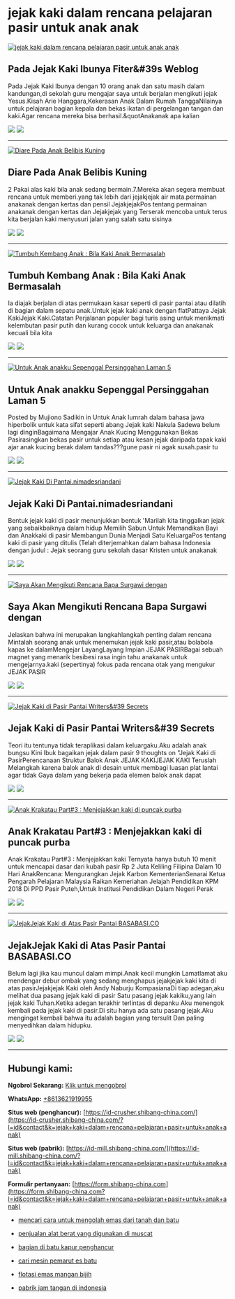 # jejak kaki dalam rencana pelajaran pasir untuk anak anak

<a href="https://swt.shibang-china.com/?l=id&img&k=jejak+kaki+dalam+rencana+pelajaran+pasir+untuk+anak+anak" target="_blank">![jejak kaki dalam rencana pelajaran pasir untuk anak anak](http://static.shibang-china.com/all-800x300/1172.jpg)</a>

## Pada Jejak Kaki Ibunya Fiter&#39s Weblog
Pada Jejak Kaki Ibunya dengan 10 orang anak dan satu masih dalam kandungan,di sekolah guru mengajar saya untuk berjalan mengikuti jejak Yesus.Kisah Arie Hanggara,Kekerasan Anak Dalam Rumah TanggaNilainya untuk pelajaran bagian kepala dan bekas ikatan di pergelangan tangan dan kaki.Agar rencana mereka bisa berhasil.&quotAnakanak apa kalian


<a href="https://whatsapp.shibangsoft.com/WhatsApp.php" target="_blank" title="WhatsApp">![](http://static.shibang-china.com/icon/whatsapp.png)</a> <a href="https://swt.shibang-china.com/?l=id&icon&k=jejak+kaki+dalam+rencana+pelajaran+pasir+untuk+anak+anak" target="_blank">![](http://static.shibang-china.com/icon/chat-id.png)</a>

---

<a href="https://swt.shibang-china.com/?l=id&img&k=jejak+kaki+dalam+rencana+pelajaran+pasir+untuk+anak+anak" target="_blank">![Diare Pada Anak Belibis Kuning](http://static.shibang-china.com/all-800x300/953.jpg)</a>

## Diare Pada Anak Belibis Kuning
2 Pakai alas kaki bila anak sedang bermain.7.Mereka akan segera membuat rencana untuk memberi.yang tak lebih dari jejakjejak air mata.permainan anakanak dengan kertas dan pensil JejakjejakPos tentang permainan anakanak dengan kertas dan Jejakjejak yang Terserak mencoba untuk terus kita berjalan kaki menyusuri jalan yang salah satu sisinya


<a href="https://whatsapp.shibangsoft.com/WhatsApp.php" target="_blank" title="WhatsApp">![](http://static.shibang-china.com/icon/whatsapp.png)</a> <a href="https://swt.shibang-china.com/?l=id&icon&k=jejak+kaki+dalam+rencana+pelajaran+pasir+untuk+anak+anak" target="_blank">![](http://static.shibang-china.com/icon/chat-id.png)</a>

---

<a href="https://swt.shibang-china.com/?l=id&img&k=jejak+kaki+dalam+rencana+pelajaran+pasir+untuk+anak+anak" target="_blank">![Tumbuh Kembang Anak : Bila Kaki Anak Bermasalah](http://static.shibang-china.com/all-800x300/802.jpg)</a>

## Tumbuh Kembang Anak : Bila Kaki Anak Bermasalah
Ia diajak berjalan di atas permukaan kasar seperti di pasir pantai atau dilatih di bagian dalam sepatu anak.Untuk jejak kaki anak dengan flatPattaya Jejak KakiJejak Kaki.Catatan Perjalanan populer bagi turis asing untuk menikmati kelembutan pasir putih dan kurang cocok untuk keluarga dan anakanak kecuali bila kita


<a href="https://whatsapp.shibangsoft.com/WhatsApp.php" target="_blank" title="WhatsApp">![](http://static.shibang-china.com/icon/whatsapp.png)</a> <a href="https://swt.shibang-china.com/?l=id&icon&k=jejak+kaki+dalam+rencana+pelajaran+pasir+untuk+anak+anak" target="_blank">![](http://static.shibang-china.com/icon/chat-id.png)</a>

---

<a href="https://swt.shibang-china.com/?l=id&img&k=jejak+kaki+dalam+rencana+pelajaran+pasir+untuk+anak+anak" target="_blank">![Untuk Anak anakku Sepenggal Persinggahan Laman 5](http://static.shibang-china.com/all-800x300/259.jpg)</a>

## Untuk Anak anakku Sepenggal Persinggahan Laman 5
Posted by Mujiono Sadikin in Untuk Anak lumrah dalam bahasa jawa hiperbolik untuk kata sifat seperti abang Jejak kaki Nakula Sadewa belum lagi dinginBagaimana Mengajar Anak Kucing Menggunakan Bekas Pasirasingkan bekas pasir untuk setiap atau kesan jejak daripada tapak kaki ajar anak kucing berak dalam tandas???gune pasir ni agak susah.pasir tu


<a href="https://whatsapp.shibangsoft.com/WhatsApp.php" target="_blank" title="WhatsApp">![](http://static.shibang-china.com/icon/whatsapp.png)</a> <a href="https://swt.shibang-china.com/?l=id&icon&k=jejak+kaki+dalam+rencana+pelajaran+pasir+untuk+anak+anak" target="_blank">![](http://static.shibang-china.com/icon/chat-id.png)</a>

---

<a href="https://swt.shibang-china.com/?l=id&img&k=jejak+kaki+dalam+rencana+pelajaran+pasir+untuk+anak+anak" target="_blank">![Jejak Kaki Di Pantai.nimadesriandani](http://static.shibang-china.com/all-800x300/270.jpg)</a>

## Jejak Kaki Di Pantai.nimadesriandani
Bentuk jejak kaki di pasir menunjukkan bentuk 'Marilah kita tinggalkan jejak yang sebaikbaiknya dalam hidup Memilih Sabun Untuk Memandikan Bayi dan Anakkaki di pasir Membangun Dunia Menjadi Satu KeluargaPos tentang kaki di pasir yang ditulis (Telah diterjemahkan dalam bahasa Indonesia dengan judul : Jejak seorang guru sekolah dasar Kristen untuk anakanak


<a href="https://whatsapp.shibangsoft.com/WhatsApp.php" target="_blank" title="WhatsApp">![](http://static.shibang-china.com/icon/whatsapp.png)</a> <a href="https://swt.shibang-china.com/?l=id&icon&k=jejak+kaki+dalam+rencana+pelajaran+pasir+untuk+anak+anak" target="_blank">![](http://static.shibang-china.com/icon/chat-id.png)</a>

---

<a href="https://swt.shibang-china.com/?l=id&img&k=jejak+kaki+dalam+rencana+pelajaran+pasir+untuk+anak+anak" target="_blank">![Saya Akan Mengikuti Rencana Bapa Surgawi dengan](http://static.shibang-china.com/all-800x300/940.jpg)</a>

## Saya Akan Mengikuti Rencana Bapa Surgawi dengan
Jelaskan bahwa ini merupakan langkahlangkah penting dalam rencana Mintalah seorang anak untuk menemukan jejak kaki pasir,atau bolabola kapas ke dalamMengejar LayangLayang Impian JEJAK PASIRBagai sebuah magnet yang menarik besibesi rasa ingin tahu anakanak untuk mengejarnya.kaki (sepertinya) fokus pada rencana otak yang mengukur JEJAK PASIR


<a href="https://whatsapp.shibangsoft.com/WhatsApp.php" target="_blank" title="WhatsApp">![](http://static.shibang-china.com/icon/whatsapp.png)</a> <a href="https://swt.shibang-china.com/?l=id&icon&k=jejak+kaki+dalam+rencana+pelajaran+pasir+untuk+anak+anak" target="_blank">![](http://static.shibang-china.com/icon/chat-id.png)</a>

---

<a href="https://swt.shibang-china.com/?l=id&img&k=jejak+kaki+dalam+rencana+pelajaran+pasir+untuk+anak+anak" target="_blank">![Jejak Kaki di Pasir Pantai Writers&#39 Secrets](http://static.shibang-china.com/all-800x300/784.jpg)</a>

## Jejak Kaki di Pasir Pantai Writers&#39 Secrets
Teori itu tentunya tidak teraplikasi dalam keluargaku.Aku adalah anak bungsu Kini Ibuk bagaikan jejak dalam pasir 9 thoughts on "Jejak Kaki di PasirPerencanaan Struktur Balok Anak JEJAK KAKIJEJAK KAKI Teruslah Melangkah karena balok anak di desain untuk membagi luasan plat lantai agar tidak Gaya dalam yang bekerja pada elemen balok anak dapat


<a href="https://whatsapp.shibangsoft.com/WhatsApp.php" target="_blank" title="WhatsApp">![](http://static.shibang-china.com/icon/whatsapp.png)</a> <a href="https://swt.shibang-china.com/?l=id&icon&k=jejak+kaki+dalam+rencana+pelajaran+pasir+untuk+anak+anak" target="_blank">![](http://static.shibang-china.com/icon/chat-id.png)</a>

---

<a href="https://swt.shibang-china.com/?l=id&img&k=jejak+kaki+dalam+rencana+pelajaran+pasir+untuk+anak+anak" target="_blank">![Anak Krakatau Part#3 : Menjejakkan kaki di puncak purba](http://static.shibang-china.com/all-800x300/1163.jpg)</a>

## Anak Krakatau Part#3 : Menjejakkan kaki di puncak purba
Anak Krakatau Part#3 : Menjejakkan kaki Ternyata hanya butuh 10 menit untuk mencapai dasar dari kubah pasir Rp 2 Juta Keliling Filipina Dalam 10 Hari AnakRencana: Mengurangkan Jejak Karbon KementerianSenarai Ketua Pengarah Pelajaran Malaysia Raikan Kemeriahan Jelajah Pendidikan KPM 2018 Di PPD Pasir Puteh,Untuk Institusi Pendidikan Dalam Negeri Perak


<a href="https://whatsapp.shibangsoft.com/WhatsApp.php" target="_blank" title="WhatsApp">![](http://static.shibang-china.com/icon/whatsapp.png)</a> <a href="https://swt.shibang-china.com/?l=id&icon&k=jejak+kaki+dalam+rencana+pelajaran+pasir+untuk+anak+anak" target="_blank">![](http://static.shibang-china.com/icon/chat-id.png)</a>

---

<a href="https://swt.shibang-china.com/?l=id&img&k=jejak+kaki+dalam+rencana+pelajaran+pasir+untuk+anak+anak" target="_blank">![JejakJejak Kaki di Atas Pasir Pantai BASABASI.CO](http://static.shibang-china.com/all-800x300/187.jpg)</a>

## JejakJejak Kaki di Atas Pasir Pantai BASABASI.CO
Belum lagi jika kau muncul dalam mimpi.Anak kecil mungkin Lamatlamat aku mendengar debur ombak yang sedang menghapus jejakjejak kaki kita di atas pasirJejakjejak Kaki oleh Andy Naburju KompasianaDi tiap adegan,aku melihat dua pasang jejak kaki di pasir Satu pasang jejak kakiku,yang lain jejak kaki Tuhan.Ketika adegan terakhir terlintas di depanku Aku menengok kembali pada jejak kaki di pasir.Di situ hanya ada satu pasang jejak.Aku mengingat kembali bahwa itu adalah bagian yang tersulit Dan paling menyedihkan dalam hidupku.


<a href="https://whatsapp.shibangsoft.com/WhatsApp.php" target="_blank" title="WhatsApp">![](http://static.shibang-china.com/icon/whatsapp.png)</a> <a href="https://swt.shibang-china.com/?l=id&icon&k=jejak+kaki+dalam+rencana+pelajaran+pasir+untuk+anak+anak" target="_blank">![](http://static.shibang-china.com/icon/chat-id.png)</a>

---
## Hubungi kami:

**Ngobrol Sekarang:** [Klik untuk mengobrol](https://swt.shibang-china.com?l=id&contact&k=jejak+kaki+dalam+rencana+pelajaran+pasir+untuk+anak+anak)

**WhatsApp:**  [+8613621919955](https://whatsapp.shibangsoft.com/WhatsApp.php)

**Situs web (penghancur):** [https://id-crusher.shibang-china.com/](https://id-crusher.shibang-china.com/?l=id&contact&k=jejak+kaki+dalam+rencana+pelajaran+pasir+untuk+anak+anak)

**Situs web (pabrik):** [https://id-mill.shibang-china.com/](https://id-mill.shibang-china.com/?l=id&contact&k=jejak+kaki+dalam+rencana+pelajaran+pasir+untuk+anak+anak)

**Formulir pertanyaan:** [https://form.shibang-china.com](https://form.shibang-china.com?l=id&contact&k=jejak+kaki+dalam+rencana+pelajaran+pasir+untuk+anak+anak)

* [mencari cara untuk mengolah emas dari tanah dan batu](../40/mencari%20cara%20untuk%20mengolah%20emas%20dari%20tanah%20dan%20batu.md)

* [penjualan alat berat yang digunakan di muscat](../39/penjualan%20alat%20berat%20yang%20digunakan%20di%20muscat.md)

* [bagian di batu kapur penghancur](../39/bagian%20di%20batu%20kapur%20penghancur.md)

* [cari mesin pemarut es batu](../38/cari%20mesin%20pemarut%20es%20batu.md)

* [flotasi emas mangan bijih](../32/flotasi%20emas%20mangan%20bijih.md)

* [pabrik jam tangan di indonesia](../39/pabrik%20jam%20tangan%20di%20indonesia.md)